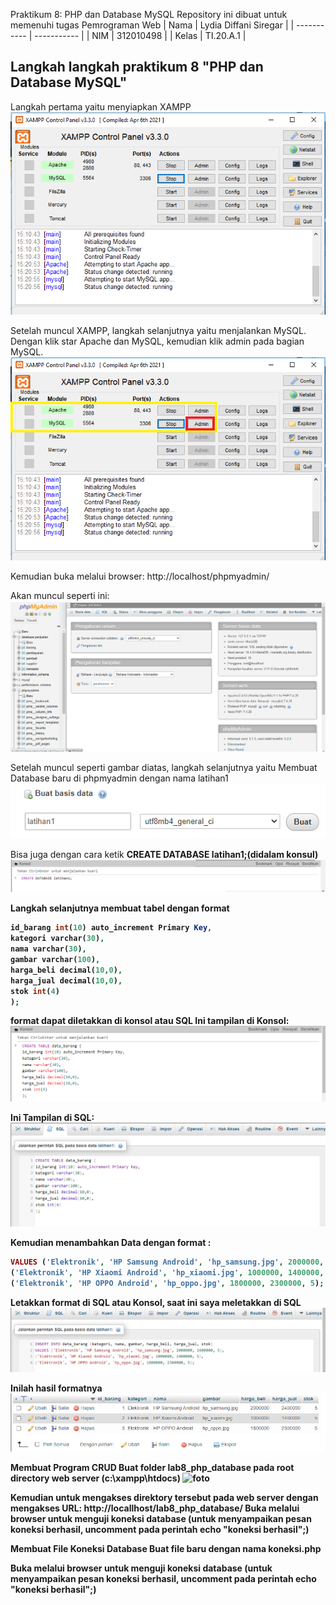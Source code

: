 Praktikum 8: PHP dan Database MySQL
Repository ini dibuat untuk memenuhi tugas Pemrograman Web
| Nama      | Lydia Diffani Siregar |
| ----------- | ----------- |
| NIM     | 312010498       |
| Kelas   | TI.20.A.1        |


## Langkah langkah praktikum 8 "PHP dan Database MySQL"
Langkah pertama yaitu menyiapkan XAMPP
![foto](foto/foto1.PNG)

Setelah muncul XAMPP, langkah selanjutnya yaitu menjalankan MySQL.
Dengan klik star Apache dan MySQL, kemudian klik admin pada bagian MySQL.
![foto](foto/foto2.PNG)

Kemudian buka melalui browser: http://localhost/phpmyadmin/

Akan muncul seperti ini:
![foto](foto/foto3.PNG)

Setelah muncul seperti gambar diatas, langkah selanjutnya yaitu Membuat Database baru di phpmyadmin dengan nama latihan1 
![foto](foto/foto4.PNG)

Bisa juga dengan cara ketik <b>CREATE DATABASE latihan1;(didalam konsul)
![foto](foto/foto5.PNG)

Langkah selanjutnya membuat tabel dengan format
```php CREATE TABLE data_barang (
id_barang int(10) auto_increment Primary Key,
kategori varchar(30),
nama varchar(30),
gambar varchar(100),
harga_beli decimal(10,0),
harga_jual decimal(10,0),
stok int(4)
);
```

format dapat diletakkan di konsol atau SQL
Ini tampilan di Konsol:
![foto](foto/foto6.PNG)

Ini Tampilan di SQL:
![foto](foto/foto7.PNG)

Kemudian menambahkan Data dengan format :
```php INSERT INTO data_barang (kategori, nama, gambar, harga_beli, harga_jual, stok)
VALUES ('Elektronik', 'HP Samsung Android', 'hp_samsung.jpg', 2000000, 2400000, 5),
('Elektronik', 'HP Xiaomi Android', 'hp_xiaomi.jpg', 1000000, 1400000, 5),
('Elektronik', 'HP OPPO Android', 'hp_oppo.jpg', 1800000, 2300000, 5);
``` 

Letakkan format di SQL atau Konsol, saat ini saya meletakkan di SQL
![foto](foto/foto9.PNG)

Inilah hasil formatnya
![foto](foto/foto10.PNG)

Membuat Program CRUD
Buat folder lab8_php_database pada root directory web server (c:\xampp\htdocs)
![foto](foto/foto.PNG)

Kemudian untuk mengakses direktory tersebut pada web server dengan mengakses URL: http://locallhost/lab8_php_database/
Buka melalui browser untuk menguji koneksi database (untuk menyampaikan pesan koneksi berhasil, uncomment pada perintah echo "koneksi berhasil";)

Membuat File Koneksi Database
Buat file baru dengan nama koneksi.php


Buka melalui browser untuk menguji koneksi database (untuk menyampaikan pesan koneksi berhasil, uncomment pada perintah echo "koneksi berhasil";)